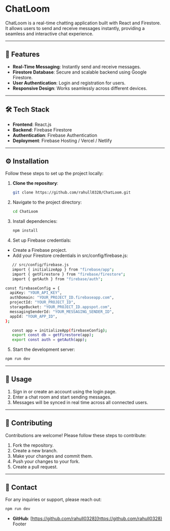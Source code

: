# ChatLoom

ChatLoom is a real-time chatting application built with React and Firestore. It allows users to send and receive messages instantly, providing a seamless and interactive chat experience.

---

## 🚀 Features

- **Real-Time Messaging**: Instantly send and receive messages.
- **Firestore Database**: Secure and scalable backend using Google Firestore.
- **User Authentication**: Login and registration for users.
- **Responsive Design**: Works seamlessly across different devices.

---

## 🛠️ Tech Stack

- **Frontend**: React.js
- **Backend**: Firebase Firestore
- **Authentication**: Firebase Authentication
- **Deployment**: Firebase Hosting / Vercel / Netlify

---

## ⚙️ Installation

Follow these steps to set up the project locally:

1. **Clone the repository**:

   ```bash
   git clone https://github.com/rahull0328/ChatLoom.git
   ```

2. Navigate to the project directory:

   ```bash
   cd ChatLoom
   ```

3. Install dependencies:

   ```bash
   npm install
   ```

4. Set up Firebase credentials:

- Create a Firebase project.
- Add your Firestore credentials in src/config/firebase.js:

```bash
   // src/config/firebase.js
   import { initializeApp } from "firebase/app";
   import { getFirestore } from "firebase/firestore";
   import { getAuth } from "firebase/auth";

const firebaseConfig = {
  apiKey: "YOUR_API_KEY",
  authDomain: "YOUR_PROJECT_ID.firebaseapp.com",
  projectId: "YOUR_PROJECT_ID",
  storageBucket: "YOUR_PROJECT_ID.appspot.com",
  messagingSenderId: "YOUR_MESSAGING_SENDER_ID",
  appId: "YOUR_APP_ID",
};

   const app = initializeApp(firebaseConfig);
   export const db = getFirestore(app);
   export const auth = getAuth(app);
```

5. Start the development server:

```bash
npm run dev
```

---

## 🧪 Usage

1. Sign in or create an account using the login page.
2. Enter a chat room and start sending messages.
3. Messages will be synced in real time across all connected users.

---

## 🤝 Contributing

Contributions are welcome! Please follow these steps to contribute:

1. Fork the repository.
2. Create a new branch.
3. Make your changes and commit them.
4. Push your changes to your fork.
5. Create a pull request.

---

## 📧 Contact

For any inquiries or support, please reach out:
```bash
npm run dev
```
- **GitHub**: [https://github.com/rahull0328](https://github.com/rahull0328)
Footer